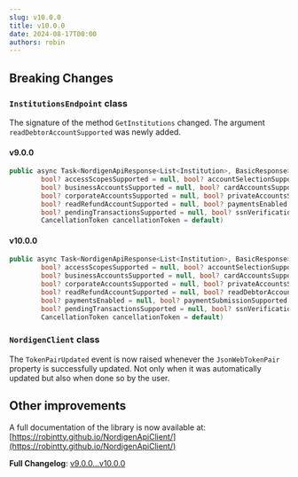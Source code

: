 ```yaml
---
slug: v10.0.0
title: v10.0.0
date: 2024-08-17T00:00
authors: robin
---
```


## Breaking Changes

### `InstitutionsEndpoint` class

The signature of the method `GetInstitutions` changed. The argument `readDebtorAccountSupported` was newly added.

#### v9.0.0

```csharp
public async Task<NordigenApiResponse<List<Institution>, BasicResponse>> GetInstitutions(string? country = null,
        bool? accessScopesSupported = null, bool? accountSelectionSupported = null,
        bool? businessAccountsSupported = null, bool? cardAccountsSupported = null,
        bool? corporateAccountsSupported = null, bool? privateAccountsSupported = null,
        bool? readRefundAccountSupported = null, bool? paymentsEnabled = null, bool? paymentSubmissionSupported = null,
        bool? pendingTransactionsSupported = null, bool? ssnVerificationSupported = null,
        CancellationToken cancellationToken = default)
```

#### v10.0.0

```csharp
public async Task<NordigenApiResponse<List<Institution>, BasicResponse>> GetInstitutions(string? country = null,
        bool? accessScopesSupported = null, bool? accountSelectionSupported = null,
        bool? businessAccountsSupported = null, bool? cardAccountsSupported = null,
        bool? corporateAccountsSupported = null, bool? privateAccountsSupported = null,
        bool? readRefundAccountSupported = null, bool? readDebtorAccountSupported = null,
        bool? paymentsEnabled = null, bool? paymentSubmissionSupported = null,
        bool? pendingTransactionsSupported = null, bool? ssnVerificationSupported = null,
        CancellationToken cancellationToken = default)
```

### `NordigenClient` class

The `TokenPairUpdated` event is now raised whenever the `JsonWebTokenPair` property is successfully updated. Not only when it was automatically updated but also when done so by the user.

## Other improvements

A full documentation of the library is now available at: [https://robintty.github.io/NordigenApiClient/](https://robintty.github.io/NordigenApiClient/)

**Full Changelog**: [v9.0.0...v10.0.0](https://github.com/RobinTTY/NordigenApiClient/compare/v9.0.0...v10.0.0)
